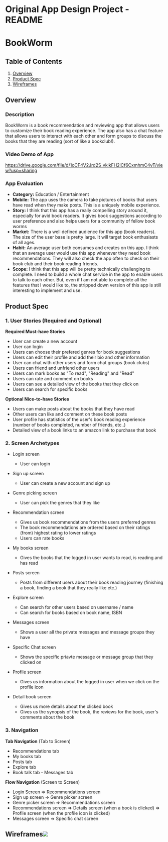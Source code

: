 Original App Design Project - README
===

# BookWorm

## Table of Contents
1. [Overview](#Overview)
1. [Product Spec](#Product-Spec)
1. [Wireframes](#Wireframes)

## Overview
### Description
BookWorm is a book recommendation and reviewing app that allows users to customize their book reading experience. The app also has a chat feature that allows users to interact with each other and form groups to discuss the books that they are reading (sort of like a bookclub!).

### Video Demo of App
https://drive.google.com/file/d/1oCF4V2Jrd2S_vkikFH2lCf6CxmhmC4vT/view?usp=sharing

### App Evaluation

- **Category:** Education / Entertainment
- **Mobile:** The app uses the camera to take pictures of books that users have read when they make posts. This is a uniquely mobile experience.
- **Story:** I think that this app has a really compelling story around it, especially for avid book readers. It gives book suggestions according to user preference and also helps users for a community of fellow book worms
- **Market:** There is a well defined audience for this app (book readers). The size of the user base is pretty large. It will target book enthusiasts of all ages.
- **Habit:** An average user both consumes and creates on this app. I think that an average user would use this app whenever they need book recommendations. They will also check the app often to check on their book club and their book reading friends.
- **Scope:** I think that this app will be pretty technically challenging to complete. I need to build a whole chat service in the app to enable users to talk to each other. But, even if I am not able to complete all the features that I would like to, the stripped down version of this app is still interesting to implement and use.

## Product Spec

### 1. User Stories (Required and Optional)

**Required Must-have Stories**

* User can create a new account
* User can login
* Users can choose their prefered genres for book suggestions
* Users can edit their profile and add their bio and other information
* User can chat with other users and form chat groups (book clubs)
* Users can friend and unfriend other users
* Users can mark books as "To read", "Reading" and "Read"
* Users can rate and comment on books
* Users can see a detailed view of the books that they click on
* Users can search for specific books

**Optional Nice-to-have Stories**

* Users can make posts about the books that they have read
* Other users can like and comment on these book posts
* User profile has statistics of the user's book reading experience (number of books completed, number of friends, etc..)
* Detailed view of a book links to an amazon link to purchase that book

### 2. Screen Archetypes

* Login screen
   * User can login
   
* Sign up screen
   * User can create a new account and sign up
   
* Genre picking screen
   * User can pick the genres that they like
   
* Recommendation screen
   * Gives us book recommendations from the users preferred genres
   * The book recommendations are ordered based on their ratings (from) highest rating to lower ratings
   * Users can rate books
   
* My books screen
   * Gives the books that the logged in user wants to read, is reading and has read
   
* Posts screen
   * Posts from different users about their book reading journey (finishing a book, finding a book that they really like etc.)
   
* Explore screen
   * Can search for other users based on username / name
   * Can search for books based on book name, ISBN
   
* Messages screen
   * Shows a user all the private messages and message groups they have
   
* Specific Chat screen
  * Shows the specific priavte message or message group that they clicked on
  
* Profile screen
   * Gives us information about the logged in user when we click on the profile icon
   
* Detail book screen
   * Gives us more details about the clicked book
   * Gives us the synopsis of the book, the reviews for the book, user's comments about the book

### 3. Navigation

**Tab Navigation** (Tab to Screen)

* Recommendations tab
* My books tab
* Posts tab
* Explore tab
* Book talk tab - Messages tab

**Flow Navigation** (Screen to Screen)

* Login Screen
   => Recommendations screen
* Sign up screen
   => Genre picker screen
*  Genre picker screen
   => Recommendations screen
* Recommendations screen
   => Details screen (when a book is clicked)
   => Profile screen (when the profile icon is clicked)
* Messages screen
   => Specific chat screen

## Wireframes![](https://i.imgur.com/HGKJeAH.png)
